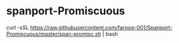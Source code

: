 # spanport-Promiscuous


curl -sSL https://raw.githubusercontent.com/farooq-001/Spanport-Promiscuous/master/span-promisc.sh | bash
